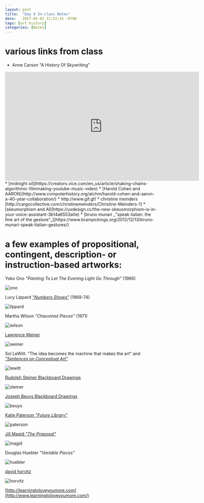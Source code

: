 ```yaml
---
layout: post
title:  "Day 9 In-class Notes"
date:   2017-05-02 21:52:15 -0700
tags: [art history]
categories: [Notes]
---
```


# various links from class
* Anne Carson "A History Of Skywriting"
<iframe src="https://player.vimeo.com/video/166274331?title=0&byline=0&portrait=0" width="640" height="360" frameborder="0" webkitallowfullscreen mozallowfullscreen allowfullscreen></iframe>
* [midnight oil](https://creators.vice.com/en_us/article/shaking-chains-algorithmic-filmmaking-youtube-music-video)
* [Harold Cohen and AARON](http://www.computerhistory.org/atchm/harold-cohen-and-aaron-a-40-year-collaboration/)  
* http://www.gif.gf/
* christine meinders [http://cargocollective.com/christinemeinders/Christine-Meinders-1]
* [skeumorphism and AI](https://uxdesign.cc/the-new-skeuomorphism-is-in-your-voice-assistant-3b14a6553a0e)
* [bruno munari _"speak italian: the fine art of the gesture"_](https://www.brainpickings.org/2012/12/13/bruno-munari-speak-italian-gestures/)

# a few examples of propositional, contingent, description- or instruction-based artworks:



Yoko Ono _"Painting To Let The Evening Light Go Through"_ (1966)

![ono](assets/images/ono.jpg)


Lucy Lippard [_"Numbers Shows"_](https://www.google.com/search?q=lucy+lippard+numbers+show&source=lnms&tbm=isch&sa=X&ved=0ahUKEwiGvKWapNLTAhVX02MKHTbGAqgQ_AUIBigB&biw=1247&bih=627#tbm=isch&q=lucy+lippard+numbers+shows) (1969-74)

![lippard](assets/images/lippard.jpg)


Martha Wilson _"Chauvinist Pieces"_ (1971) 

![wilson](assets/images/wilson.jpg)


[Lawrence Weiner](https://www.google.com/search?q=lawrence+weiner&source=lnms&tbm=isch&sa=X&ved=0ahUKEwiokZqfk9PTAhUoslQKHTe8AQ8Q_AUICigB&biw=1247&bih=627&dpr=2)

![weiner](assets/images/weiner.jpg)


Sol LeWitt: "The idea becomes the machine that makes the art" and [_"Sentences on Conceptual Art"_](http://www.altx.com/vizarts/conceptual.html)

![lewitt](assets/images/lewitt.jpg)


[Rudolph Steiner Blackboard Drawings](https://www.google.com/search?q=rudolf+steiner+blackboard&source=lnms&tbm=isch&sa=X&ved=0ahUKEwiguuvao9LTAhVeVWMKHSXFDzIQ_AUICigB&biw=1247&bih=627)

![steiner](assets/images/steiner.jpg)


[Joseph Beuys Blackboard Drawings](https://www.google.com/search?q=joseph+beuys+blackboard&source=lnms&tbm=isch&sa=X&ved=0ahUKEwiCxtfUo9LTAhUL1GMKHcQiDkAQ_AUICigB&biw=1247&bih=627)

![beuys](assets/images/beuys.jpg)


[Katie Paterson _"Future Library"_](http://www.katiepaterson.org/futurelibrary/)

![paterson](assets/images/paterson.png)


[Jill Magid _"The Proposal"_](http://www.jillmagid.com/exhibitions/the-proposal)

![magid](assets/images/magid.jpg)


Douglas Huebler _"Variable Pieces"_

![huebler](assets/images/huebler.jpg)


[david horvitz](http://www.davidhorvitz.com/)

![horvitz](assets/images/horvitz.jpg)


[http://learningtoloveyoumore.com](http://www.learningtoloveyoumore.com/)


